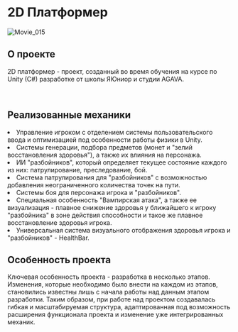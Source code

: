 # 2D Платформер  
  

![Movie_015](https://github.com/EugeneKaravanov/2D-Platformer/assets/94747745/9110511b-da1b-4ffb-980d-af159eb0bfb0)
  

## О проекте  
  

2D платформер - проект, созданный во время обучения на курсе по Unity (C#) разработке от школы ЯЮниор и студии AGAVA.  
  

<br/>  

## Реализованные механики  
  

<li>Управление игроком с отделением системы пользовательского ввода и оптимизацией под особенности работы физики в Unity.
<li>Системы генерации, подбора предметов (монет и "зелий восстановления здоровья"), а также их влияния на персонажа.
<li>ИИ "разбойников", который определяет текущее состояние каждого из них: патрулирование, преследование, бой.
<li>Система патрулирования для "разбойников" с возможностью добавления неограниченного количества точек на пути.
<li>Системы боя для персонажа игрока и "разбойников".
<li>Специальная особенность "Вампирская атака", а также ее визуализация - плавное снижение здоровья у ближайшего к игроку "разбойника" в зоне действия способности и такое же плавное восстановление здоровья игрока.
<li>Универсальная система визуального отображения здоровья игрока и "разбойников" - HealthBar.  
  

## Особенность проекта  
  

Ключевая особенность проекта - разработка в несколько этапов.  Изменения, которые необходимо было внести на каждом из этапов, становились известны лишь с начала работы над данным этапом разработки. Таким образом, при работе над проектом создавалась гибкая и масштабируемая структура, адаптированная под возможность расширения функционала проекта и изменение уже интегрированных механик.   

